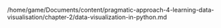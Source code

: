 /home/game/Documents/content/pragmatic-approach-4-learning-data-visualisation/chapter-2/data-visualization-in-python.md